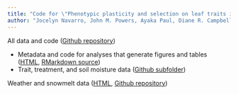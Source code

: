 ```yaml
--- 
title: "Code for \"Phenotypic plasticity and selection on leaf traits in response to snowmelt timing and summer precipitation\""
author: "Jocelyn Navarro, John M. Powers, Ayaka Paul, Diane R. Campbell"
---
```


All data and code ([Github repository](https://github.com/jmpowers/snow-precip-leaf))

* Metadata and code for analyses that generate figures and tables ([HTML](./leaf_analyses.html), [RMarkdown source](https://github.com/jmpowers/snow-precip-leaf/blob/main/leaf_analyses.Rmd))
* Trait, treatment, and soil moisture data ([Github subfolder](https://github.com/jmpowers/snow-precip-leaf/tree/main/data))

Weather and snowmelt data ([HTML](../RMBLweather), [Github repository](https://github.com/jmpowers/RMBLweather))



